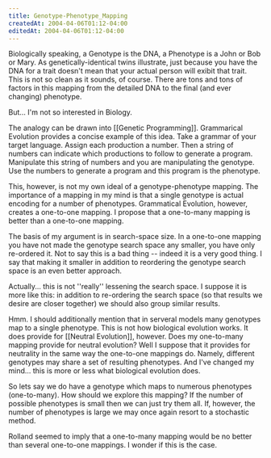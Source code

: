 ```yaml
---
title: Genotype-Phenotype_Mapping
createdAt: 2004-04-06T01:12-04:00
editedAt: 2004-04-06T01:12-04:00
---
```


Biologically speaking, a Genotype is the DNA, a Phenotype is a John or Bob or Mary. As genetically-identical twins illustrate, just because you have the DNA for a trait doesn't mean that your actual person will exibit that trait. This is not so clean as it sounds, of course. There are tons and tons of factors in this mapping from the detailed DNA to the final (and ever changing) phenotype.

But... I'm not so interested in Biology.

The analogy can be drawn into [[Genetic Programming]]. Grammarical Evolution provides a concise example of this idea. Take a grammar of your target language. Assign each production a number. Then a string of numbers can indicate which productions to follow to generate a program. Manipulate this string of numbers and you are manipulating the genotype. Use the numbers to generate a program and this program is the phenotype.

This, however, is not my own ideal of a genotype-phenotype mapping. The importance of a mapping in my mind is that a single genotype is actual encoding for a number of phenotypes. Grammatical Evolution, however, creates a one-to-one mapping. I propose that a one-to-many mapping is better than a one-to-one mapping.

The basis of my argument is in search-space size. In a one-to-one mapping you have not made the genotype search space any smaller, you have only re-ordered it. Not to say this is a bad thing -- indeed it is a very good thing. I say that making it smaller in addition to reordering the genotype search space is an even better approach.

Actually... this is not ''really'' lessening the search space. I suppose it is more like this: in addition to re-ordering the search space (so that results we desire are closer together) we should also group similar results.

Hmm. I should additionally mention that in serveral models many genotypes map to a single phenotype. This is not how biological evolution works. It does provide for [[Neutral Evolution]], however. Does my one-to-many mapping provide for neutral evolution? Well I suppose that it provides for neutrality in the same way the one-to-one mappings do. Namely, different genotypes may share a set of resulting phenotypes. And I've changed my mind... this is more or less what biological evolution does.

So lets say we do have a genotype which maps to numerous phenotypes (one-to-many). How should we explore this mapping? If the number of possible phenotypes is small then we can just try them all. If, however, the number of phenotypes is large we may once again resort to a stochastic method.

Rolland seemed to imply that a one-to-many mapping would be no better than several one-to-one mappings. I wonder if this is the case.

